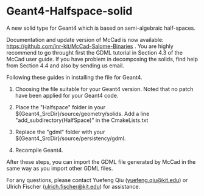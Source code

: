 # Geant4-Halfspace-solid
A new solid type for Geant4 which is based on semi-algebraic half-spaces. 

Documentation and update version of McCad is now available: https://github.com/inr-kit/McCad-Salome-Binaries . You are highly recommend to go throught first the GDML tutorial in Section 4.3 of the McCad user guide. If you have problem in decomposing the solids, find help from Section 4.4 and also by sending us email. 


Following these guides in installing the file for Geant4. 

1. Choosing the file suitable for your Geant4 version. Noted that no patch have been applied for your Geant4 code. 

2. Place the "Halfspace" folder in your ${Geant4_SrcDir}/source/geometry/solids. Add a line "add_subdirectory(HalfSpace)" in the CmakeLists.txt

3. Replace the "gdml" folder with your ${Geant4_SrcDir}/source/persistency/gdml. 

4. Recompile Geant4. 

After these steps, you can import the GDML file generated by McCad in the same way as you import other GDML files. 

For any questions, please contact Yuefeng Qiu (yuefeng.qiu@kit.edu) or Ulrich Fischer (ulrich.fischer@kit.edu) for assistance.
